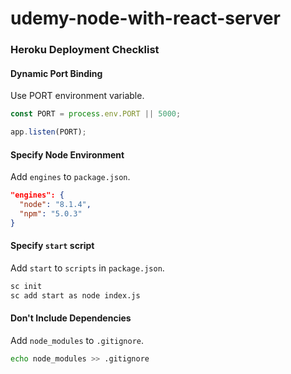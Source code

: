 # udemy-node-with-react-server


### Heroku Deployment Checklist

#### Dynamic Port Binding

Use PORT environment variable.

```javascript index.js
const PORT = process.env.PORT || 5000;

app.listen(PORT);
```

#### Specify Node Environment

Add `engines` to `package.json`.

```json package.json
"engines": {
  "node": "8.1.4",
  "npm": "5.0.3"
}
```

#### Specify `start` script

Add `start` to `scripts` in `package.json`.

```bash
sc init
sc add start as node index.js
```

#### Don't Include Dependencies

Add `node_modules` to `.gitignore`.

```bash
echo node_modules >> .gitignore
```

